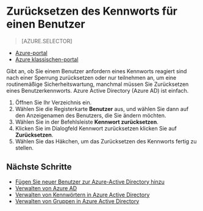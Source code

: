 <properties
    pageTitle="Zurücksetzen des Kennworts für einen Benutzer in Azure Active Directory | Microsoft Azure"
    description="Erläutert, wie ein Administrator einem Benutzer eine Azure Active Directory Zurücksetzen des Kennworts in sollte."
    services="active-directory"
    documentationCenter=""
    authors="curtand"
    manager="femila"
    editor=""/>

<tags
    ms.service="active-directory"
    ms.workload="identity"
    ms.tgt_pltfrm="na"
    ms.devlang="na"
    ms.topic="article"
    ms.date="08/23/2016"
    ms.author="curtand"/>

# <a name="reset-the-password-for-a-user"></a>Zurücksetzen des Kennworts für einen Benutzer

> [AZURE.SELECTOR]
- [Azure-portal](active-directory-users-reset-password-azure-portal.md)
- [Azure klassischen-portal](active-directory-create-users-reset-password.md)

Gibt an, ob Sie einem Benutzer anfordern eines Kennworts reagiert sind nach einer Sperrung zurücksetzen oder nur teilnehmen an, um eine routinemäßige Sicherheitswartung, manchmal müssen Sie Zurücksetzen eines Benutzerkennworts. Azure Active Directory (Azure AD) ist einfach.

  1. Öffnen Sie Ihr Verzeichnis ein.
  2. Wählen Sie die Registerkarte **Benutzer** aus, und wählen Sie dann auf den Anzeigenamen des Benutzers, die Sie ändern möchten.
  3. Wählen Sie in der Befehlsleiste **Kennwort zurücksetzen**.
  4. Klicken Sie im Dialogfeld Kennwort zurücksetzen klicken Sie auf **Zurücksetzen**.
  5. Wählen Sie das Häkchen, um das Zurücksetzen des Kennworts fertig zu stellen.



## <a name="whats-next"></a>Nächste Schritte

- [Fügen Sie neuer Benutzer zur Azure-Active Directory hinzu](active-directory-create-users.md)
- [Verwalten von Azure AD](active-directory-administer.md)
- [Verwalten von Kennwörtern in Azure Active Directory](active-directory-manage-passwords.md)
- [Verwalten von Gruppen in Azure Active Directory](active-directory-manage-groups.md)
